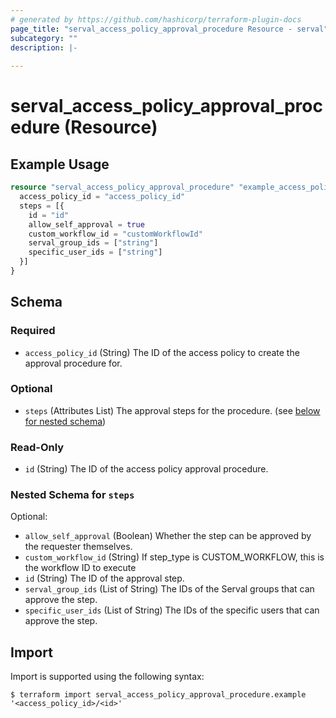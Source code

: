 ```yaml
---
# generated by https://github.com/hashicorp/terraform-plugin-docs
page_title: "serval_access_policy_approval_procedure Resource - serval"
subcategory: ""
description: |-
  
---
```


# serval_access_policy_approval_procedure (Resource)



## Example Usage

```terraform
resource "serval_access_policy_approval_procedure" "example_access_policy_approval_procedure" {
  access_policy_id = "access_policy_id"
  steps = [{
    id = "id"
    allow_self_approval = true
    custom_workflow_id = "customWorkflowId"
    serval_group_ids = ["string"]
    specific_user_ids = ["string"]
  }]
}
```

<!-- schema generated by tfplugindocs -->
## Schema

### Required

- `access_policy_id` (String) The ID of the access policy to create the approval procedure for.

### Optional

- `steps` (Attributes List) The approval steps for the procedure. (see [below for nested schema](#nestedatt--steps))

### Read-Only

- `id` (String) The ID of the access policy approval procedure.

<a id="nestedatt--steps"></a>
### Nested Schema for `steps`

Optional:

- `allow_self_approval` (Boolean) Whether the step can be approved by the requester themselves.
- `custom_workflow_id` (String) If step_type is CUSTOM_WORKFLOW, this is the workflow ID to execute
- `id` (String) The ID of the approval step.
- `serval_group_ids` (List of String) The IDs of the Serval groups that can approve the step.
- `specific_user_ids` (List of String) The IDs of the specific users that can approve the step.

## Import

Import is supported using the following syntax:

```shell
$ terraform import serval_access_policy_approval_procedure.example '<access_policy_id>/<id>'
```

